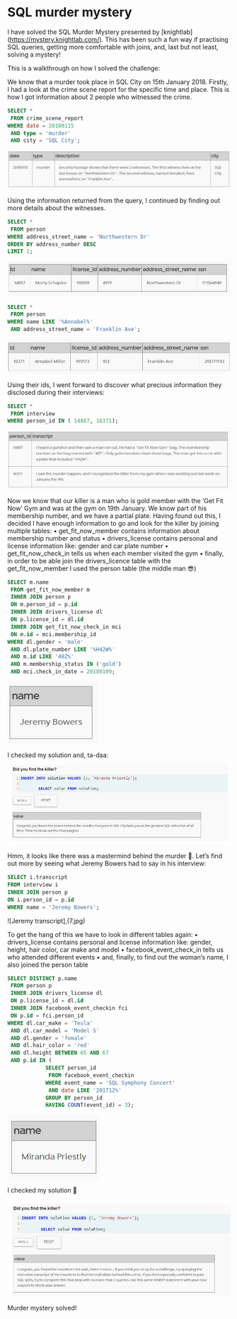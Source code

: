 # SQL murder mystery

I have solved the SQL Murder Mystery presented by [knightlab] (https://mystery.knightlab.com/). This has been such a fun way if practising SQL queries, getting more comfortable with joins, and, last but not least, solving a mystery!

This is a walkthrough on how I solved the challenge:

We know that a murder took place in SQL City on 15th January 2018. Firstly, I had a look at the crime scene report for the specific time and place. This is how I got information about 2 people who witnessed the crime.

```SQL
SELECT * 
 FROM crime_scene_report
WHERE date = 20180115
 AND type = 'murder'
 AND city = 'SQL City';
 ```
 ![crime scene report](1.jpg)

Using the information returned from the query, I continued by finding out more details about the witnesses.

```SQL
SELECT * 
 FROM person
WHERE address_street_name = 'Northwestern Dr'
ORDER BY address_number DESC
LIMIT 1;
```
![first witness](2.jpg)

```SQL
SELECT * 
 FROM person
WHERE name LIKE '%Annabel%'
 AND address_street_name = 'Franklin Ave';
```
![second witness](3.jpg)

Using their ids, I went forward to discover what precious information they disclosed during their interviews:

```SQL
SELECT * 
 FROM interview 
WHERE person_id IN ( 14887, 16371);
```
![transcript](4.jpg)

Now we know that our killer is a man who is gold member with the ‘Get Fit Now’ Gym and was at the gym on 19th January. We know part of his membership number, and we have a partial plate. Having found out this, I decided I have enough information to go and look for the killer by joining multiple tables:
•	get_fit_now_member contains information about membership number and status 
•	drivers_license contains personal and license information like: gender and car plate number
•	get_fit_now_check_in tells us when each member visited the gym
•	finally, in order to be able join the drivers_licence table with the get_fit_now_member I used the person table (the middle man 😎)

```SQL
SELECT m.name 
 FROM get_fit_now_member m
 INNER JOIN person p
 ON m.person_id = p.id
 INNER JOIN drivers_license dl
 ON p.license_id = dl.id
 INNER JOIN get_fit_now_check_in mci
 ON m.id = mci.membership_id
WHERE dl.gender = 'male'
 AND dl.plate_number LIKE '%H42W%'
 AND m.id LIKE '48Z%'
 AND m.membership_status IN ('gold')
 AND mci.check_in_date = 20180109;
 ```
 ![murderer](5.jpg)
 
 I checked my solution and, ta-daa:
 
 ![murderer found](6.jpg)
 
 Hmm, it looks like there was a mastermind behind the murder 🤔. Let’s find out more by seeing what Jeremy Bowers had to say in his interview:
 
 ```SQL
SELECT i.transcript 
 FROM interview i
 INNER JOIN person p
 ON i.person_id = p.id
WHERE name = 'Jeremy Bowers';
```
![Jeremy transcript],(7.jpg)

To get the hang of this we have to look in different tables again:
•	drivers_license contains personal and license information like: gender, height, hair color, car make and model
•	facebook_event_check_in tells us who attended different events
•	and, finally, to find out the woman’s name, I also joined the person table


```SQL
SELECT DISTINCT p.name 
 FROM person p
 INNER JOIN drivers_license dl
 ON p.license_id = dl.id
 INNER JOIN facebook_event_checkin fci
 ON p.id = fci.person_id
WHERE dl.car_make = 'Tesla'
 AND dl.car_model = 'Model S'
 AND dl.gender = 'female'
 AND dl.hair_color = 'red'
 AND dl.height BETWEEN 65 AND 67
 AND p.id IN (
            SELECT person_id 
             FROM facebook_event_checkin
            WHERE event_name = 'SQL Symphony Concert'
             AND date LIKE '201712%'
            GROUP BY person_id
            HAVING COUNT(event_id) = 3);
  ```
  ![master mind](8.jpg)
  
  I checked my solution 🥁
  
  ![mystery solved](9.jpg)
  
  Murder mystery solved!



 
